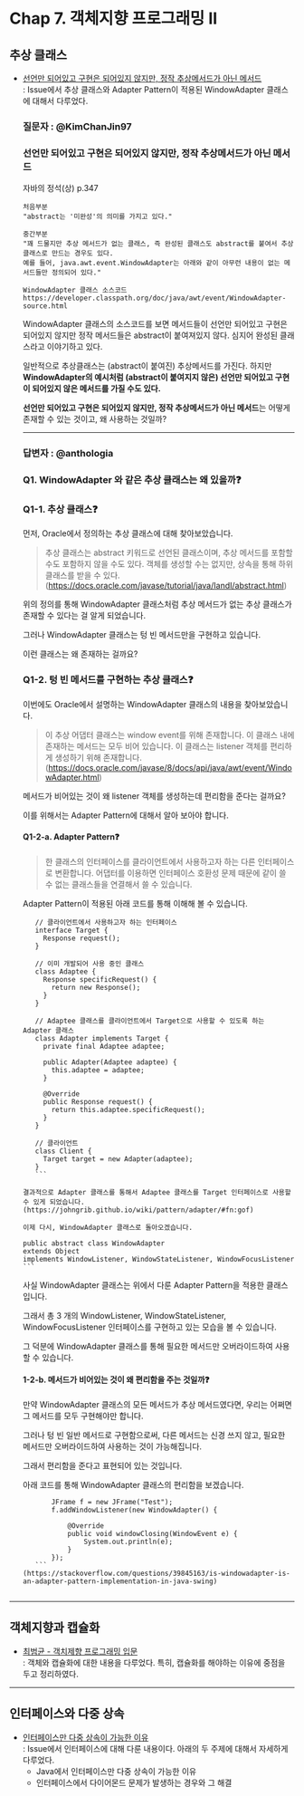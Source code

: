 # Chap 7. 객체지향 프로그래밍 II
## 추상 클래스
- [선언만 되어있고 구현은 되어있지 않지만, 정작 추상메서드가 아닌 메서드](https://github.com/Java-Chip4/StudyingRecord/issues/16)  
  : Issue에서 추상 클래스와 Adapter Pattern이 적용된 WindowAdapter 클래스에 대해서 다루었다.

   ### 질문자 : @KimChanJin97
   ### 선언만 되어있고 구현은 되어있지 않지만, 정작 추상메서드가 아닌 메서드
   자바의 정석(상) p.347
   
   ```
   처음부분
   "abstract는 '미완성'의 의미를 가지고 있다."
   ```
   
   ```
   중간부분
   "꽤 드물지만 추상 메서드가 없는 클래스, 즉 완성된 클래스도 abstract를 붙여서 추상 클래스로 만드는 경우도 있다.
   예를 들어, java.awt.event.WindowAdapter는 아래와 같이 아무런 내용이 없는 메서드들만 정의되어 있다."
   ```
   
   ```
   WindowAdapter 클래스 소스코드
   https://developer.classpath.org/doc/java/awt/event/WindowAdapter-source.html
   ```
   
   WindowAdapter 클래스의 소스코드를 보면 메서드들이 선언만 되어있고 구현은 되어있지 않지만 정작 메서드들은 abstract이 붙여져있지 않다. 심지어 완성된 클래스라고 이야기하고 있다.
   
   일반적으로 추상클래스는 (abstract이 붙여진) 추상메서드를 가진다.
   하지만 **WindowAdapter의 예시처럼 (abstract이 붙여지지 않은) 선언만 되어있고 구현이 되어있지 않은 메서드를 가질 수도 있다.**
   
   **선언만 되어있고 구현은 되어있지 않지만, 정작 추상메서드가 아닌 메서드**는 어떻게 존재할 수 있는 것이고, 왜 사용하는 것일까?

   ---

   ### 답변자 : @anthologia
   ### Q1. WindowAdapter 와 같은 추상 클래스는 왜 있을까❓
   ### Q1-1. 추상 클래스❓
   
   먼저, Oracle에서 정의하는 추상 클래스에 대해 찾아보았습니다.
   
   > 추상 클래스는 abstract 키워드로 선언된 클래스이며, 추상 메서드를 포함할 수도 포함하지 않을 수도 있다. 객체를 생성할 수는 없지만, 상속을 통해 하위 클래스를 받을 수 있다.
   (https://docs.oracle.com/javase/tutorial/java/IandI/abstract.html)
   
   위의 정의를 통해 WindowAdapter 클래스처럼 추상 메서드가 없는 추상 클래스가 존재할 수 있다는 걸 알게 되었습니다.
   
   그러나 WindowAdapter 클래스는 텅 빈 메서드만을 구현하고 있습니다.
   
   이런 클래스는 왜 존재하는 걸까요?
   
   ### Q1-2. 텅 빈 메서드를 구현하는 추상 클래스❓
   
   이번에도 Oracle에서 설명하는 WindowAdapter 클래스의 내용을 찾아보았습니다.
   > 이 추상 어댑터 클래스는 window event를 위해 존재합니다. 이 클래스 내에 존재하는 메서드는 모두 비어 있습니다. 이 클래스는 listener 객체를 편리하게 생성하기 위해 존재합니다.  
   (https://docs.oracle.com/javase/8/docs/api/java/awt/event/WindowAdapter.html)
   
   메서드가 비어있는 것이 왜 listener 객체를 생성하는데 편리함을 준다는 걸까요?
   
   이를 위해서는 Adapter Pattern에 대해서 알아 보아야 합니다.
   
   #### Q1-2-a. Adapter Pattern❓
   > 한 클래스의 인터페이스를 클라이언트에서 사용하고자 하는 다른 인터페이스로 변환합니다. 어댑터를 이용하면 인터페이스 호환성 문제 때문에 같이 쓸 수 없는 클래스들을 연결해서 쓸 수 있습니다.
   
   Adapter Pattern이 적용된 아래 코드를 통해 이해해 볼 수 있습니다.
   
   ```
      // 클라이언트에서 사용하고자 하는 인터페이스
      interface Target {
        Response request();
      }
      
      // 이미 개발되어 사용 중인 클래스
      class Adaptee {
        Response specificRequest() {
          return new Response();
        }
      }
      
      // Adaptee 클래스를 클라이언트에서 Target으로 사용할 수 있도록 하는 Adapter 클래스
      class Adapter implements Target {
        private final Adaptee adaptee;
      
        public Adapter(Adaptee adaptee) {
          this.adaptee = adaptee;
        }
      
        @Override
        public Response request() {
          return this.adaptee.specificRequest();
        }
      }
      
      // 클라이언트
      class Client {
        Target target = new Adapter(adaptee);
      }
      ```
   
   결과적으로 Adapter 클래스를 통해서 Adaptee 클래스를 Target 인터페이스로 사용할 수 있게 되었습니다.  
   (https://johngrib.github.io/wiki/pattern/adapter/#fn:gof)
   
   이제 다시, WindowAdapter 클래스로 돌아오겠습니다.
   
   ```
      public abstract class WindowAdapter
      extends Object
      implements WindowListener, WindowStateListener, WindowFocusListener
      ```
   
   사실 WindowAdapter 클래스는 위에서 다룬 Adapter Pattern을 적용한 클래스입니다.
   
   그래서 총 3 개의 WindowListener, WindowStateListener, WindowFocusListener 인터페이스를 구현하고 있는 모습을 볼 수 있습니다.
   
   그 덕분에 WindowAdapter 클래스를 통해 필요한 메서드만 오버라이드하여 사용할 수 있습니다.
   
   #### 1-2-b. 메서드가 비어있는 것이 왜 편리함을 주는 것일까❓
   만약 WindowAdapter 클래스의 모든 메서드가 추상 메서드였다면, 우리는 어쩌면 그 메서드를 모두 구현해야만 합니다.
   
   그러나 텅 빈 일반 메서드로 구현함으로써, 다른 메서드는 신경 쓰지 않고, 필요한 메서드만 오버라이드하여 사용하는 것이 가능해집니다.
   
   그래서 편리함을 준다고 표현되어 있는 것입니다.
   
   아래 코드를 통해 WindowAdapter 클래스의 편리함을 보겠습니다.
   
   ```
          JFrame f = new JFrame("Test");
          f.addWindowListener(new WindowAdapter() {
      
              @Override
              public void windowClosing(WindowEvent e) {
                  System.out.println(e);
              }
          });
      ```
   (https://stackoverflow.com/questions/39845163/is-windowadapter-is-an-adapter-pattern-implementation-in-java-swing)
   
   
---

   
## 객체지향과 캡슐화
- [최범균 - 객치제향 프로그래밍 입문](https://github.com/Java-Chip4/StudyingRecord/tree/main/%EC%9E%90%EB%B0%94%EC%9D%98%20%EC%A0%95%EC%84%9D/Chapter07,%2009/%EC%B5%9C%EB%B2%94%EA%B7%A0_%EA%B0%9D%EC%B2%B4%EC%A7%80%ED%96%A5_%ED%94%84%EB%A1%9C%EA%B7%B8%EB%9E%98%EB%B0%8D_%EC%9E%85%EB%AC%B8.md)  
  : 객체와 캡슐화에 대한 내용을 다루었다. 특히, 캡슐화를 해야하는 이유에 중점을 두고 정리하였다.


---


## 인터페이스와 다중 상속
- [인터페이스만 다중 상속이 가능한 이유](https://github.com/Java-Chip4/StudyingRecord/issues/6)  
 : Issue에서 인터페이스에 대해 다룬 내용이다. 아래의 두 주제에 대해서 자세하게 다루었다. 
  - Java에서 인터페이스만 다중 상속이 가능한 이유
  - 인터페이스에서 다이어몬드 문제가 발생하는 경우와 그 해결
